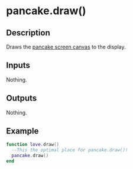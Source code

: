 # pancake.draw()

## Description

Draws the [pancake screen canvas](/documentation/topics/pancake_canvas) to the display.

## Inputs

Nothing.

## Outputs

Nothing.

## Example

```lua
function love.draw()
  --This the optimal place for pancake.draw()!
  pancake.draw()
end
```
